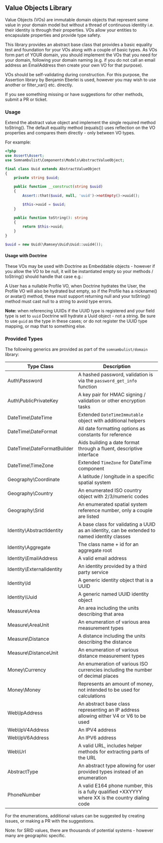 ## Value Objects Library

Value Objects (VOs) are immutable domain objects that represent some value in your domain model but without
a thread of continuous identity i.e. their identity is through their properties. VOs allow your entities to
encapsulate properties and provide type safety.

This library provides an abstract base class that provides a basic equality test and foundation for your
VOs along with a couple of basic types. As VOs form part of YOUR domain, you should implement the VOs that
you need for your domain, following your domain naming (e.g. if you do not call an email address an
EmailAddress then create your own VO for that purpose).

VOs should be self-validating during construction. For this purpose, the Assertion library by Benjamin
Eberlei is used, however you may wish to use another or filter_var() etc. directly.

If you see something missing or have suggestions for other methods, submit a PR or ticket.

### Usage

Extend the abstract value object and implement the single required method toString(). The default equality
method (equals()) uses reflection on the VO properties and compares them directly - only between VO types.

For example:

```php
<?php
use Assert\Assert;
use Somnambulist\Components\Models\AbstractValueObject;

final class Uuid extends AbstractValueObject
{
    private string $uuid;

    public function __construct(string $uuid)
    {
        Assert::that($uuid, null, 'uuid')->notEmpty()->uuid();

        $this->uuid = $uuid;
    }

    public function toString(): string
    {
        return $this->uuid;
    }
}

$uuid = new Uuid(\Ramsey\Uuid\Uuid::uuid4());
```

#### Usage with Doctrine

These VOs may be used with Doctrine as Embeddable objects - however if you allow the VO to be null, it will
be instantiated empty so your methods / toString() should handle that case e.g.:

A User has a nullable Profile VO, when Doctrine hydrates the User, the Profile VO will also be hydrated but
empty, so if the Profile has a nickname() or avatar() method, these must support returning null and your
toString() method must cast null to a string to avoid type errors.

__Note:__ when referencing UUIDs if the UUID type is registered and your field type is set to `uuid` Doctrine
will hydrate a Uuid object - not a string. Be sure to use `guid` as the type in these cases; or do not register
the UUID type mapping, or map that to something else.

### Provided Types

The following generics are provided as part of the `somnambulist/domain` library:

| Type Class                 | Description                                                                                       |
|----------------------------|---------------------------------------------------------------------------------------------------|
| Auth\Password              | A hashed password, validation is via the `password_get_info` function                             |
| Auth\PublicPrivateKey      | A key pair for HMAC signing / validation or other encryption tasks                                |
| DateTime\DateTime          | Extended `DateTimeImmutable` object with additional helpers                                       |
| DateTime\DateFormat        | All date formatting options as constants for reference                                            |
| DateTime\DateFormatBuilder | Aids building a date format through a fluent, descriptive interface                               |
| DateTime\TimeZone          | Extended `TimeZone` for DateTime component                                                        |
| Geography\Coordinate       | A latitude / longitude in a specific spatial system                                               |
| Geography\Country          | An enumerated ISO country object with 2/3/numeric codes                                           |
| Geography\Srid             | An enumerated spatial system reference number, only a couple are listed                           |
| Identity\AbstractIdentity  | A base class for validating a UUID as an identity, can be extended to named identity classes      |
| Identity\Aggregate         | The class name + id for an aggregate root                                                         |
| Identity\EmailAddress      | A valid email address                                                                             |
| Identity\ExternalIdentity  | An identity provided by a third party service                                                     |
| Identity\Id                | A generic identity object that is a UUID                                                          |
| Identity\Uuid              | A generic named UUID identity object                                                              |
| Measure\Area               | An area including the units describing that area                                                  |
| Measure\AreaUnit           | An enumeration of various area measurement types                                                  |
| Measure\Distance           | A distance including the units describing the distance                                            |
| Measure\DistanceUnit       | An enumeration of various distance measurement types                                              |
| Money\Currency             | An enumeration of various ISO currencies including the number of decimal places                   |
| Money\Money                | Represents an amount of money, not intended to be used for calculations                           |
| Web\IpAddress              | An abstract base class representing an IP address allowing either V4 or V6 to be used             |
| Web\IpV4Address            | An IPV4 address                                                                                   |
| Web\IpV6Address            | An IPV6 address                                                                                   |
| Web\Url                    | A valid URL, includes helper methods for extracting parts of the URL                              |
| AbstractType               | An abstract type allowing for user provided types instead of an enumeration                       |
| PhoneNumber                | A valid E164 phone number, this is a fully qualified +XXYYYY where XX is the country dialing code |

For the enumerations, additional values can be suggested by creating issues, or making a PR with the suggestions.

Note: for SRID values, there are thousands of potential systems - however many are geographic specific.
